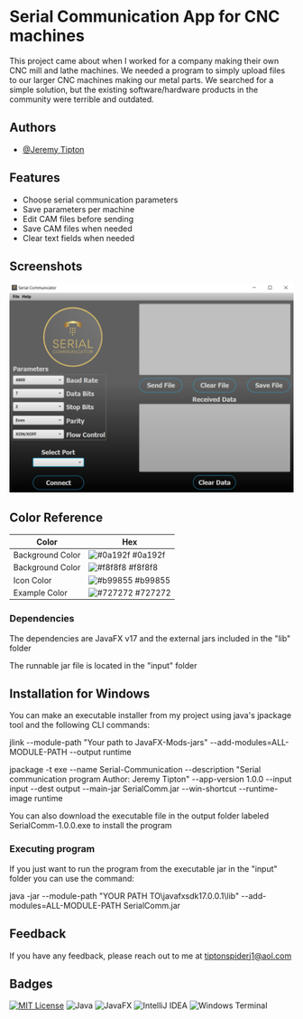 
# Serial Communication App for CNC machines

This project came about when I worked for a company making their own CNC mill and lathe machines.  We needed a program to simply upload files to our larger CNC machines making our metal parts.  We searched for a simple solution, but the existing software/hardware products in the community were terrible and outdated. 
## Authors

- [@Jeremy Tipton](https://github.com/tiptonspiderj)

## Features
- Choose serial communication parameters
- Save parameters per machine
- Edit CAM files before sending
- Save CAM files when needed
- Clear text fields when needed

## Screenshots

![main screen](https://github.com/tiptonspiderj/Serial-Communication-App/blob/main/src/images/Main_Screen.png)

## Color Reference

| Color             | Hex                                                                |
| ----------------- | ------------------------------------------------------------------ |
| Background Color | ![#0a192f](https://via.placeholder.com/10/0a192f?text=+) #0a192f |
| Background Color | ![#f8f8f8](https://via.placeholder.com/10/f8f8f8?text=+) #f8f8f8 |
| Icon Color | ![#b99855](https://via.placeholder.com/10/b99855) #b99855 |
| Example Color | ![#727272](https://via.placeholder.com/10/727272?text=+) #727272 |

### Dependencies

The dependencies are JavaFX v17 and the external jars included in the "lib" folder

The runnable jar file is located in the "input" folder

## Installation for Windows

You can make an executable installer from my project using java's jpackage tool and the following CLI commands:

 jlink --module-path "Your path to JavaFX-Mods-jars" --add-modules=ALL-MODULE-PATH --output runtime
 
jpackage -t exe --name Serial-Communication --description "Serial communication program Author: Jeremy Tipton" --app-version 1.0.0 --input input 
--dest output --main-jar SerialComm.jar --win-shortcut --runtime-image runtime

You can also download the executable file in the output folder labeled SerialComm-1.0.0.exe to install the program

### Executing program

If you just want to run the program from the executable jar in the "input" folder you can use the command:

java -jar --module-path "YOUR PATH TO\javafxsdk17.0.0.1\lib" --add-modules=ALL-MODULE-PATH SerialComm.jar
    
## Feedback

If you have any feedback, please reach out to me at tiptonspiderj1@aol.com


## Badges

[![MIT License](https://img.shields.io/badge/License-MIT-green.svg)](https://choosealicense.com/licenses/mit/)
![Java](https://img.shields.io/badge/java-%23ED8B00.svg?style=for-the-badge&logo=openjdk&logoColor=white)
![JavaFX](https://img.shields.io/badge/javafx-%23FF0000.svg?style=for-the-badge&logo=javafx&logoColor=white)
![IntelliJ IDEA](https://img.shields.io/badge/IntelliJIDEA-000000.svg?style=for-the-badge&logo=intellij-idea&logoColor=white)
![Windows Terminal](https://img.shields.io/badge/Windows%20Terminal-%234D4D4D.svg?style=for-the-badge&logo=windows-terminal&logoColor=white)

